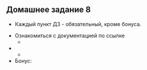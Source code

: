 ## Домашнее задание 8

* Каждый пункт ДЗ - обязательный, кроме бонуса.

- Ознакомиться с документацией по ссылке
   - []()
-
   -
- Бонус:
